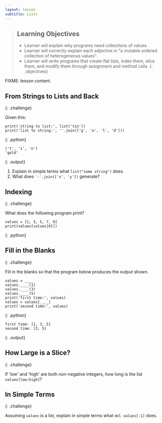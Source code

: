 ```yaml
---
layout: lesson
subtitle: Lists
---
```

> ## Learning Objectives
>
> * Learner will explain why programs need collections of values.
> * Learner will correctly explain each adjective in
>   "a mutable ordered collection of heterogeneous values".
> * Learner will write programs that create flat lists,
>   index them,
>   slice them,
>   and modify them through assignment and method calls.
{: .objectives}

FIXME: lesson content.

## From Strings to Lists and Back
{: .challenge}

Given this:

~~~
print('string to list:', list('tin'))
print('list to string:', ''.join(['g', 'o', 'l', 'd']))
~~~
{: .python}

~~~
['t', 'i', 'n']
'gold'
~~~
{: .output}

1. Explain in simple terms what `list("some string")` does.
2. What does `'-'.join(['x', 'y'])` generate?

## Indexing
{: .challenge}

What does the following program print?

~~~
values = [1, 3, 5, 7, 9]
print(values[values[0]])
~~~
{: .python}

## Fill in the Blanks
{: .challenge}

Fill in the blanks so that the program below produces the output shown.

~~~
values = ____
values.____(1)
values.____(3)
values.____(5)
print('first time:', values)
values = values[____]
print('second time:', values)
~~~
{: .python}

~~~
first time: [1, 3, 5]
second time: [3, 5]
~~~
{: .output}

## How Large is a Slice?
{: .challenge}

If 'low' and 'high' are both non-negative integers,
how long is the list `values[low:high]`?

## In Simple Terms
{: .challenge}

Assuming `values` is a list,
explain in simple terms what `del values[-1]` does.
